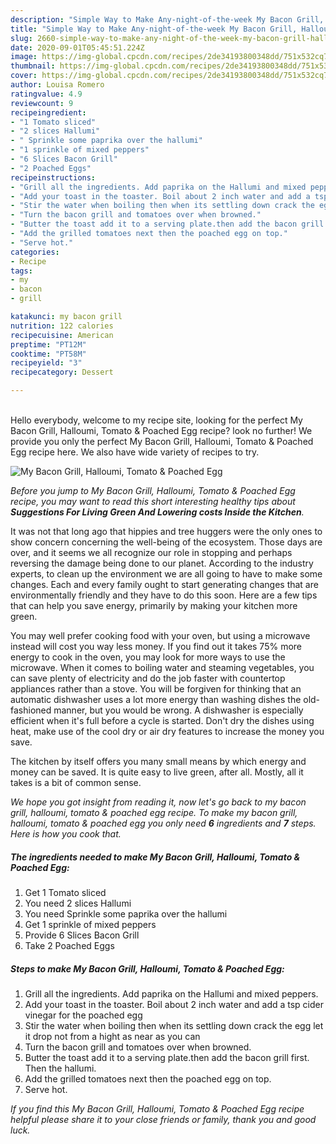 ```yaml
---
description: "Simple Way to Make Any-night-of-the-week My Bacon Grill, Halloumi, Tomato &amp;amp; Poached Egg"
title: "Simple Way to Make Any-night-of-the-week My Bacon Grill, Halloumi, Tomato &amp;amp; Poached Egg"
slug: 2660-simple-way-to-make-any-night-of-the-week-my-bacon-grill-halloumi-tomato-and-amp-poached-egg
date: 2020-09-01T05:45:51.224Z
image: https://img-global.cpcdn.com/recipes/2de34193800348dd/751x532cq70/my-bacon-grill-halloumi-tomato-poached-egg-recipe-main-photo.jpg
thumbnail: https://img-global.cpcdn.com/recipes/2de34193800348dd/751x532cq70/my-bacon-grill-halloumi-tomato-poached-egg-recipe-main-photo.jpg
cover: https://img-global.cpcdn.com/recipes/2de34193800348dd/751x532cq70/my-bacon-grill-halloumi-tomato-poached-egg-recipe-main-photo.jpg
author: Louisa Romero
ratingvalue: 4.9
reviewcount: 9
recipeingredient:
- "1 Tomato sliced"
- "2 slices Hallumi"
- " Sprinkle some paprika over the hallumi"
- "1 sprinkle of mixed peppers"
- "6 Slices Bacon Grill"
- "2 Poached Eggs"
recipeinstructions:
- "Grill all the ingredients. Add paprika on the Hallumi and mixed peppers."
- "Add your toast in the toaster. Boil about 2 inch water and add a tsp cider vinegar for the poached egg"
- "Stir the water when boiling then when its settling down crack the egg let it drop not from a hight as near as you can"
- "Turn the bacon grill and tomatoes over when browned."
- "Butter the toast add it to a serving plate.then add the bacon grill first. Then the hallumi."
- "Add the grilled tomatoes next then the poached egg on top."
- "Serve hot."
categories:
- Recipe
tags:
- my
- bacon
- grill

katakunci: my bacon grill 
nutrition: 122 calories
recipecuisine: American
preptime: "PT12M"
cooktime: "PT58M"
recipeyield: "3"
recipecategory: Dessert

---
```

<br>
Hello everybody, welcome to my recipe site, looking for the perfect My Bacon Grill, Halloumi, Tomato &amp; Poached Egg recipe? look no further! We provide you only the perfect My Bacon Grill, Halloumi, Tomato &amp; Poached Egg recipe here. We also have wide variety of recipes to try.
<br>


![My Bacon Grill, Halloumi, Tomato &amp; Poached Egg](https://img-global.cpcdn.com/recipes/2de34193800348dd/751x532cq70/my-bacon-grill-halloumi-tomato-poached-egg-recipe-main-photo.jpg)

<i>Before you jump to My Bacon Grill, Halloumi, Tomato &amp; Poached Egg recipe, you may want to read this short interesting healthy tips about 
<strong>Suggestions For Living Green And Lowering costs Inside the Kitchen</strong>.</i>
</br>

It was not that long ago that hippies and tree huggers were the only ones to show concern concerning the well-being of the ecosystem. Those days are over, and it seems we all recognize our role in stopping and perhaps reversing the damage being done to our planet. According to the industry experts, to clean up the environment we are all going to have to make some changes. Each and every family ought to start generating changes that are environmentally friendly and they have to do this soon. Here are a few tips that can help you save energy, primarily by making your kitchen more green.

You may well prefer cooking food with your oven, but using a microwave instead will cost you way less money. If you find out it takes 75% more energy to cook in the oven, you may look for more ways to use the microwave. When it comes to boiling water and steaming vegetables, you can save plenty of electricity and do the job faster with countertop appliances rather than a stove. You will be forgiven for thinking that an automatic dishwasher uses a lot more energy than washing dishes the old-fashioned manner, but you would be wrong. A dishwasher is especially efficient when it's full before a cycle is started. Don't dry the dishes using heat, make use of the cool dry or air dry features to increase the money you save.

The kitchen by itself offers you many small means by which energy and money can be saved. It is quite easy to live green, after all. Mostly, all it takes is a bit of common sense.


<i>We hope you got insight from reading it, now let's go back to my bacon grill, halloumi, tomato &amp; poached egg recipe. To make my bacon grill, halloumi, tomato &amp; poached egg you only need <strong>6</strong> ingredients and <strong>7</strong> steps. Here is how you cook that.
</i>

##### The ingredients needed to make My Bacon Grill, Halloumi, Tomato &amp; Poached Egg:

1. Get 1 Tomato sliced
1. You need 2 slices Hallumi
1. You need  Sprinkle some paprika over the hallumi
1. Get 1 sprinkle of mixed peppers
1. Provide 6 Slices Bacon Grill
1. Take 2 Poached Eggs


##### Steps to make My Bacon Grill, Halloumi, Tomato &amp; Poached Egg:

1. Grill all the ingredients. Add paprika on the Hallumi and mixed peppers.
1. Add your toast in the toaster. Boil about 2 inch water and add a tsp cider vinegar for the poached egg
1. Stir the water when boiling then when its settling down crack the egg let it drop not from a hight as near as you can
1. Turn the bacon grill and tomatoes over when browned.
1. Butter the toast add it to a serving plate.then add the bacon grill first. Then the hallumi.
1. Add the grilled tomatoes next then the poached egg on top.
1. Serve hot.


<i>If you find this My Bacon Grill, Halloumi, Tomato &amp; Poached Egg recipe helpful please share it to your close friends or family, thank you and good luck.</i>
